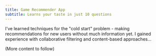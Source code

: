 ```yaml
---
title: Game Recommender App
subtitle: Learns your taste in just 10 questions
---
```


I've learned techniques for the "cold start" problem - making recommendations for new users without much information yet. I gained experience with collaborative filtering and content-based approaches...

(More content to follow)
